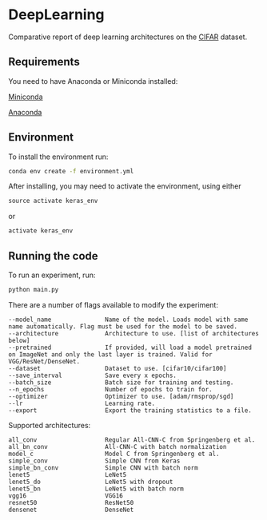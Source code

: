 # DeepLearning
Comparative report of deep learning architectures on the [CIFAR](https://www.cs.toronto.edu/~kriz/cifar.html) dataset.

## Requirements
You need to have Anaconda or Miniconda installed:

[Miniconda](https://conda.io/en/latest/miniconda.html)

[Anaconda](https://www.anaconda.com/distribution/)

## Environment
To install the environment run:
```bat
conda env create -f environment.yml
```
After installing, you may need to activate the environment, using either
```bat
source activate keras_env
```
or 
```bat
activate keras_env
```
## Running the code
To run an experiment, run:
```bat
python main.py
```
There are a number of flags available to modify the experiment:
```
--model_name               Name of the model. Loads model with same name automatically. Flag must be used for the model to be saved.
--architecture             Architecture to use. [list of architectures below] 
--pretrained               If provided, will load a model pretrained on ImageNet and only the last layer is trained. Valid for VGG/ResNet/DenseNet.
--dataset                  Dataset to use. [cifar10/cifar100]
--save_interval            Save every x epochs.
--batch_size               Batch size for training and testing.
--n_epochs                 Number of epochs to train for.
--optimizer                Optimizer to use. [adam/rmsprop/sgd]
--lr                       Learning rate.
--export                   Export the training statistics to a file.
```
Supported architectures:
```
all_conv                   Regular All-CNN-C from Springenberg et al.
all_bn_conv                All-CNN-C with batch normalization
model_c                    Model C from Springenberg et al.
simple_conv                Simple CNN from Keras
simple_bn_conv             Simple CNN with batch norm
lenet5                     LeNet5
lenet5_do                  LeNet5 with dropout
lenet5_bn                  LeNet5 with batch norm
vgg16                      VGG16
resnet50                   ResNet50
densenet                   DenseNet
```


<!-- ## Reproducing results
* CIFAR-10:
  * Simple CNN with Adam optimizer:
    * Using Dropout:
    ```bat
    python main.py --architecture simple_conv --dataset cifar10 --n_epochs 100 --optimizer adam --lr 1e-3 
    ```
    * Using Batch Normalization:
    ```bat
    python main.py --architecture simple_bn_conv --dataset cifar10 --n_epochs 100 --optimizer adam --lr 1e-3 
    ```
  * Simple CNN with SGD with momentum optimizer:
    * Using Dropout:
    ```bat
    python main.py --architecture simple_conv --dataset cifar10 --n_epochs 100 --optimizer sgd --lr 1e-4
    ```
    * Using Batch Normalization:
    ```bat
      python main.py --architecture simple_bn_conv --dataset cifar10 --n_epochs 100 --optimizer sgd --lr 1e-4
      ```
  * Lenet5 with Adam optimizer
    * No regularization:
    ```bat
    python main.py --architecture lenet5 --dataset cifar10 --n_epochs 100 --optimizer adam --lr 1e-4
    ```
    * Using Dropout:
    ```bat
    python main.py --architecture simple_conv --dataset cifar10 --n_epochs 100 --optimizer adam --lr 1e-4
    ```
    * Using Batch Normalization:
    ```bat
    python main.py --architecture simple_bn_conv --dataset cifar10 --n_epochs 100 --optimizer adam --lr 1e-4
    ```
  * Lenet5 with SGD with momentum optimizer:
    * No regularization:
    ```bat
    python main.py --architecture lenet5 --dataset cifar10 --n_epochs 100 --optimizer sgd --lr 1e-4
    ```
    * Using Dropout:
    ```bat
    python main.py --architecture simple_conv --dataset cifar10 --n_epochs 100 --optimizer sgd --lr 1e-3
    ```
    * Using Batch Normalization:
    ```bat
    python main.py --architecture simple_bn_conv --dataset cifar10 --n_epochs 100 --optimizer sgd --lr 1e-3
    ```
* CIFAR-100:
Run the same commands with --dataset cifar100
 -->
